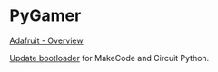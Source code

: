 # PyGamer

[Adafruit - Overview](https://learn.adafruit.com/adafruit-pygamer)

[Update bootloader](https://learn.adafruit.com/adafruit-pygamer/updating-the-bootloader) for MakeCode and Circuit Python.
